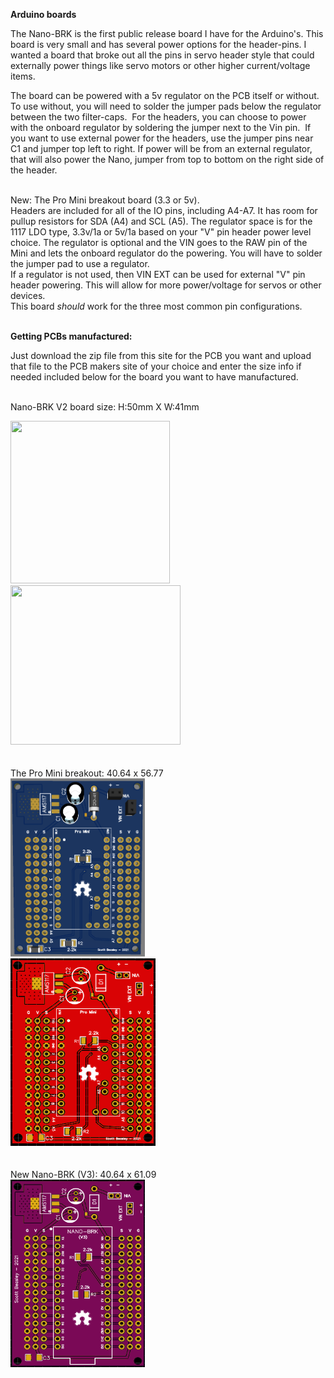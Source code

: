 <b>Arduino boards</b>

The Nano-BRK is the first public release board I have for the Arduino's. This board is very small and has several power options for the header-pins. I wanted a board that broke out all the pins in servo header style that could externally power things like servo motors or other higher current/voltage items.

The board can be powered with a 5v regulator on the PCB itself or without.  To use without, you will need to solder the jumper pads below the regulator between the two filter-caps.  For the headers, you can choose to power with the onboard regulator by soldering the jumper next to the Vin pin.  If you want to use external power for the headers, use the jumper pins near C1 and jumper top left to right. If power will be from an external regulator, that will also power the Nano, jumper from top to bottom on the right side of the header.<br><br>

New: The Pro Mini breakout board (3.3 or 5v).<br> 
Headers are included for all of the IO pins, including A4-A7. It has room for pullup resistors for SDA (A4) and SCL (A5). The regulator space is for the 1117 LDO type, 3.3v/1a or 5v/1a based on your "V" pin header power level choice. The regulator is optional and the VIN goes to the RAW pin of the Mini and lets the onboard regulator do the powering. You will have to solder the jumper pad to use a regulator.<br>
If a regulator is not used, then VIN EXT can be used for external "V" pin header powering. This will allow for more power/voltage for servos or other devices.<br> This board *should* work for the three most common pin configurations.
<br><br> 

<b>Getting PCBs manufactured:</b>

Just download the zip file from this site for the PCB you want and upload that file to the PCB makers site of your choice and enter the size info if needed included below for the board you want to have manufactured.<br><br>

Nano-BRK V2 board size: H:50mm X W:41mm<br>

<img src="https://github.com/jscottb/pcbs/blob/master/Arduino-Boards/IMG_20200717_075053.jpg" height="260" width="255"><br>
<img src="https://github.com/jscottb/pcbs/blob/master/Arduino-Boards/IMG_20200717_075845.jpg" height="255" width="272"><br>
<br><br>
The Pro Mini breakout: 40.64 x 56.77<br>
<img src="https://github.com/jscottb/pcbs/blob/master/Arduino-Boards/promini.png" height="285" width="215"><br>
<img src="https://github.com/jscottb/pcbs/blob/master/Arduino-Boards/promini2.png" height="300" width="232"><br>
<br><br>
New Nano-BRK (V3): 40.64 x 61.09<br>
<img src="https://github.com/jscottb/pcbs/blob/master/Arduino-Boards/nano_brk_v3.png" height="300" width="215"><br>
